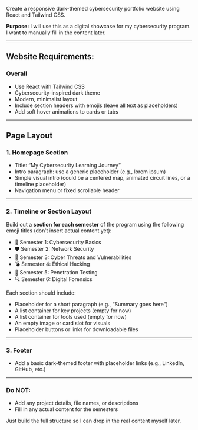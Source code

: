 Create a responsive dark-themed cybersecurity portfolio website using React and Tailwind CSS.

**Purpose:** I will use this as a digital showcase for my cybersecurity program. I want to manually fill in the content later.

---

## Website Requirements:

### Overall
- Use React with Tailwind CSS
- Cybersecurity-inspired dark theme
- Modern, minimalist layout
- Include section headers with emojis (leave all text as placeholders)
- Add soft hover animations to cards or tabs

---

## Page Layout

### 1. Homepage Section
- Title: “My Cybersecurity Learning Journey”
- Intro paragraph: use a generic placeholder (e.g., lorem ipsum)
- Simple visual intro (could be a centered map, animated circuit lines, or a timeline placeholder)
- Navigation menu or fixed scrollable header

---

### 2. Timeline or Section Layout
Build out a **section for each semester** of the program using the following emoji titles (don’t insert actual content yet):

- 📜 Semester 1: Cybersecurity Basics  
- 🛡 Semester 2: Network Security  
- 🧠 Semester 3: Cyber Threats and Vulnerabilities  
- 💣 Semester 4: Ethical Hacking  
- 🧪 Semester 5: Penetration Testing  
- 🔍 Semester 6: Digital Forensics

Each section should include:
- Placeholder for a short paragraph (e.g., “Summary goes here”)
- A list container for key projects (empty for now)
- A list container for tools used (empty for now)
- An empty image or card slot for visuals
- Placeholder buttons or links for downloadable files

---

### 3. Footer
- Add a basic dark-themed footer with placeholder links (e.g., LinkedIn, GitHub, etc.)

---

### Do NOT:
- Add any project details, file names, or descriptions
- Fill in any actual content for the semesters

Just build the full structure so I can drop in the real content myself later.